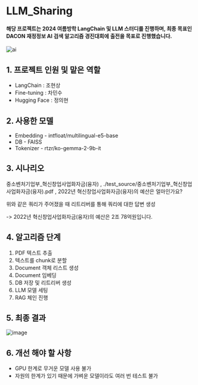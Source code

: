 # LLM_Sharing
#### 해당 프로젝트는 2024 여름방학 LangChain 및 LLM 스터디를 진행하며, 최종 목표인 DACON 재정정보 AI 검색 알고리즘 경진대회에 출전을 목표로 진행했습니다.
![ai](https://github.com/user-attachments/assets/8d97a652-9023-457c-b4cb-8ee566ba0eab)

## 1. 프로젝트 인원 및 맡은 역할
- LangChain : 조현상
- Fine-tuning : 차민수
- Hugging Face : 정의현

## 2. 사용한 모델
- Embedding - intfloat/multilingual-e5-base
- DB - FAISS
- Tokenizer - rtzr/ko-gemma-2-9b-it

## 3. 시나리오
중소벤처기업부_혁신창업사업화자금(융자) , ./test_source/중소벤처기업부_혁신창업사업화자금(융자).pdf , 2022년 혁신창업사업화자금(융자)의 예산은 얼마인가요?

위와 같은 쿼리가 주어졌을 때 리트리버를 통해 쿼리에 대한 답변 생성

-> 2022년 혁신창업사업화자금(융자)의 예산은 2조 78억원입니다.

## 4. 알고리즘 단계
1. PDF 텍스트 추출
2. 텍스트를 chunk로 분할
3. Document 객체 리스트 생성
4. Document 임베딩
5. DB 저장 및 리트리버 생성
6. LLM 모델 세팅
7. RAG 체인 진행

## 5. 최종 결과
![image](https://github.com/user-attachments/assets/aeba2579-b893-4b67-b6ca-59daf713ede9)

## 6. 개선 해야 할 사항
- GPU 한계로 무거운 모델 사용 불가
- 자원의 한계가 있기 때문에 가벼운 모델이라도 여러 번 테스트 불가

